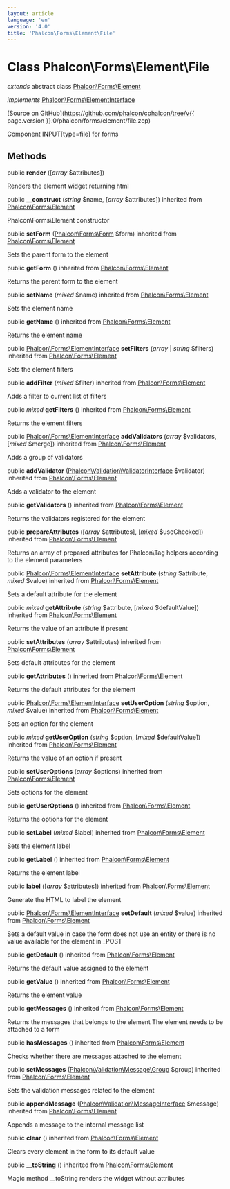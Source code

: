 ```yaml
---
layout: article
language: 'en'
version: '4.0'
title: 'Phalcon\Forms\Element\File'
---
```

# Class **Phalcon\Forms\Element\File**

*extends* abstract class [Phalcon\Forms\Element](Phalcon_Forms_Element)

*implements* [Phalcon\Forms\ElementInterface](Phalcon_Forms_ElementInterface)

[Source on GitHub](https://github.com/phalcon/cphalcon/tree/v{{ page.version }}.0/phalcon/forms/element/file.zep)

Component INPUT[type=file] for forms


## Methods
public  **render** ([*array* $attributes])

Renders the element widget returning html



public  **__construct** (*string* $name, [*array* $attributes]) inherited from [Phalcon\Forms\Element](Phalcon_Forms_Element)

Phalcon\Forms\Element constructor



public  **setForm** ([Phalcon\Forms\Form](Phalcon_Forms_Form) $form) inherited from [Phalcon\Forms\Element](Phalcon_Forms_Element)

Sets the parent form to the element



public  **getForm** () inherited from [Phalcon\Forms\Element](Phalcon_Forms_Element)

Returns the parent form to the element



public  **setName** (*mixed* $name) inherited from [Phalcon\Forms\Element](Phalcon_Forms_Element)

Sets the element name



public  **getName** () inherited from [Phalcon\Forms\Element](Phalcon_Forms_Element)

Returns the element name



public [Phalcon\Forms\ElementInterface](Phalcon_Forms_ElementInterface) **setFilters** (*array* | *string* $filters) inherited from [Phalcon\Forms\Element](Phalcon_Forms_Element)

Sets the element filters



public  **addFilter** (*mixed* $filter) inherited from [Phalcon\Forms\Element](Phalcon_Forms_Element)

Adds a filter to current list of filters



public *mixed* **getFilters** () inherited from [Phalcon\Forms\Element](Phalcon_Forms_Element)

Returns the element filters



public [Phalcon\Forms\ElementInterface](Phalcon_Forms_ElementInterface) **addValidators** (*array* $validators, [*mixed* $merge]) inherited from [Phalcon\Forms\Element](Phalcon_Forms_Element)

Adds a group of validators



public  **addValidator** ([Phalcon\Validation\ValidatorInterface](Phalcon_Validation_ValidatorInterface) $validator) inherited from [Phalcon\Forms\Element](Phalcon_Forms_Element)

Adds a validator to the element



public  **getValidators** () inherited from [Phalcon\Forms\Element](Phalcon_Forms_Element)

Returns the validators registered for the element



public  **prepareAttributes** ([*array* $attributes], [*mixed* $useChecked]) inherited from [Phalcon\Forms\Element](Phalcon_Forms_Element)

Returns an array of prepared attributes for Phalcon\Tag helpers
according to the element parameters



public [Phalcon\Forms\ElementInterface](Phalcon_Forms_ElementInterface) **setAttribute** (*string* $attribute, *mixed* $value) inherited from [Phalcon\Forms\Element](Phalcon_Forms_Element)

Sets a default attribute for the element



public *mixed* **getAttribute** (*string* $attribute, [*mixed* $defaultValue]) inherited from [Phalcon\Forms\Element](Phalcon_Forms_Element)

Returns the value of an attribute if present



public  **setAttributes** (*array* $attributes) inherited from [Phalcon\Forms\Element](Phalcon_Forms_Element)

Sets default attributes for the element



public  **getAttributes** () inherited from [Phalcon\Forms\Element](Phalcon_Forms_Element)

Returns the default attributes for the element



public [Phalcon\Forms\ElementInterface](Phalcon_Forms_ElementInterface) **setUserOption** (*string* $option, *mixed* $value) inherited from [Phalcon\Forms\Element](Phalcon_Forms_Element)

Sets an option for the element



public *mixed* **getUserOption** (*string* $option, [*mixed* $defaultValue]) inherited from [Phalcon\Forms\Element](Phalcon_Forms_Element)

Returns the value of an option if present



public  **setUserOptions** (*array* $options) inherited from [Phalcon\Forms\Element](Phalcon_Forms_Element)

Sets options for the element



public  **getUserOptions** () inherited from [Phalcon\Forms\Element](Phalcon_Forms_Element)

Returns the options for the element



public  **setLabel** (*mixed* $label) inherited from [Phalcon\Forms\Element](Phalcon_Forms_Element)

Sets the element label



public  **getLabel** () inherited from [Phalcon\Forms\Element](Phalcon_Forms_Element)

Returns the element label



public  **label** ([*array* $attributes]) inherited from [Phalcon\Forms\Element](Phalcon_Forms_Element)

Generate the HTML to label the element



public [Phalcon\Forms\ElementInterface](Phalcon_Forms_ElementInterface) **setDefault** (*mixed* $value) inherited from [Phalcon\Forms\Element](Phalcon_Forms_Element)

Sets a default value in case the form does not use an entity
or there is no value available for the element in _POST



public  **getDefault** () inherited from [Phalcon\Forms\Element](Phalcon_Forms_Element)

Returns the default value assigned to the element



public  **getValue** () inherited from [Phalcon\Forms\Element](Phalcon_Forms_Element)

Returns the element value



public  **getMessages** () inherited from [Phalcon\Forms\Element](Phalcon_Forms_Element)

Returns the messages that belongs to the element
The element needs to be attached to a form



public  **hasMessages** () inherited from [Phalcon\Forms\Element](Phalcon_Forms_Element)

Checks whether there are messages attached to the element



public  **setMessages** ([Phalcon\Validation\Message\Group](Phalcon_Validation_Message_Group) $group) inherited from [Phalcon\Forms\Element](Phalcon_Forms_Element)

Sets the validation messages related to the element



public  **appendMessage** ([Phalcon\Validation\MessageInterface](Phalcon_Validation_MessageInterface) $message) inherited from [Phalcon\Forms\Element](Phalcon_Forms_Element)

Appends a message to the internal message list



public  **clear** () inherited from [Phalcon\Forms\Element](Phalcon_Forms_Element)

Clears every element in the form to its default value



public  **__toString** () inherited from [Phalcon\Forms\Element](Phalcon_Forms_Element)

Magic method __toString renders the widget without attributes



